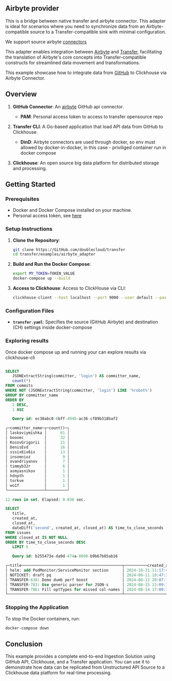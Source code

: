 ## Airbyte provider

This is a bridge between native transfer and airbyte connector.
This adapter is ideal for scenarios where you need to synchronize data from an Airbyte-compatible source to a Transfer-compatible sink with minimal configuration.

We support source airbyte [connectors](https://docs.airbyte.com/category/sources)

This adapter enables integration between [Airbyte](https://docs.airbyte.com/using-airbyte/core-concepts/) and [Transfer](https://GitHub.com/doublecloud/transfer), facilitating the translation of Airbyte's core concepts into Transfer-compatible constructs for streamlined data movement and transformations.


This example showcase how to integrate data from [GitHub](https://airbyte.com/connectors/GitHub) to Clickhouse via Airbyte Connector.

## Overview

1. **GitHub Connector**: An [airbyte](https://docs.airbyte.com/integrations/sources/GitHub) GitHub api connector.
    - **PAM**: Personal access token to access to transfer opensource repo

3. **Transfer CLI**: A Go-based application that load API data from GitHub to Clickhouse.
    - **DinD**: Airbyte connectors are used through docker, so env must allowed by docker-in-docker, in this case - priviliged container run in docker compose

4. **Clickhouse**: An open source big data platform for distributed storage and processing.

## Getting Started

### Prerequisites

- Docker and Docker Compose installed on your machine.
- Personal access token, see [here](https://GitHub.com/settings/tokens)

### Setup Instructions

1. **Clone the Repository**:
   ```bash
   git clone https://GitHub.com/doublecloud/transfer
   cd transfer/examples/airbyte_adapter
   ```
   
2. **Build and Run the Docker Compose**:
   ```bash
   export MY_TOKEN=TOKEN_VALUE
   docker-compose up --build
   ```

3. **Access to Clickhouse**:
   Access to ClickHouse via CLI:
   ```bash
   clickhouse-client --host localhost --port 9000 --user default --password 'ch_password'
   ```

### Configuration Files

- **`transfer.yaml`**: Specifies the source (GitHub Airbyte) and destination (CH) settings inside docker-compose

### Exploring results

Once docker compose up and running your can explore results via clickhouse-cli


```sql

SELECT
   JSONExtractString(committer, 'login') AS committer_name,
   count(*)
FROM commits
WHERE NOT (JSONExtractString(committer, 'login') LIKE '%robot%')
GROUP BY committer_name
ORDER BY
   2 DESC,
   1 ASC

   Query id: ec30abc0-6bff-4946-ac36-cf89b318baf2

┌─committer_name─┬─count()─┐
│ laskoviymishka │      61 │
│ boooec         │      32 │
│ KosovGrigorii  │      21 │
│ DenisEvd       │      16 │
│ sssix6ix6ix    │      13 │
│ insomnioz      │       9 │
│ ovandriyanov   │       7 │
│ timmyb32r      │       6 │
│ asmyasnikov    │       1 │
│ hdnpth         │       1 │
│ torkve         │       1 │
│ wo1f           │       1 │
└────────────────┴─────────┘

12 rows in set. Elapsed: 0.036 sec.

SELECT
   title,
   created_at,
   closed_at,
   dateDiff('second', created_at, closed_at) AS time_to_close_seconds
FROM issues
WHERE closed_at IS NOT NULL
ORDER BY time_to_close_seconds DESC
   LIMIT 5

   Query id: b255473e-da9d-474a-8090-b9b67b85ab16

┌─title────────────────────────────────────────────┬──────────created_at─┬───────────closed_at─┬─time_to_close_seconds─┐
│ helm: add PodMonitor/ServiceMonitor section      │ 2024-10-21 11:17:48 │ 2024-11-28 17:04:02 │               3303974 │
│ NOTICKET: draft pq                               │ 2024-08-11 10:47:37 │ 2024-09-12 08:43:42 │               2757365 │
│ TRANSFER-638: Demo dumb perf boost               │ 2024-08-12 20:07:13 │ 2024-09-12 08:43:50 │               2637397 │
│ TRANSFER-783: Use generic parser for JSON-s      │ 2024-08-15 13:09:17 │ 2024-09-12 08:43:29 │               2403252 │
│ TRANSFER-786: Fill optTypes for missed col-names │ 2024-08-14 17:00:18 │ 2024-09-03 21:44:52 │               1745074 │
└──────────────────────────────────────────────────┴─────────────────────┴─────────────────────┴───────────────────────┘
```

### Stopping the Application

To stop the Docker containers, run:

```bash
docker-compose down
```

## Conclusion

This example provides a complete end-to-end Ingestion Solution using GitHub API, Clickhouse, and a Transfer application. You can use it to demonstrate how data can be replicated from Unstructured API Source to a Clickhouse data platform for real-time processing.
